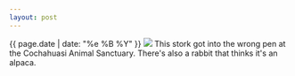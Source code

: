 ```yaml
---
layout: post
---
```


<p>
  <time>{{ page.date | date: "%e %B %Y" }}</time>
  <img src="https://s3.amazonaws.com/life.aaronjgreenberg.com/211.jpg">
  This stork got into the wrong pen at the Cochahuasi Animal Sanctuary. There's also a rabbit that thinks it's an alpaca.
</p>
